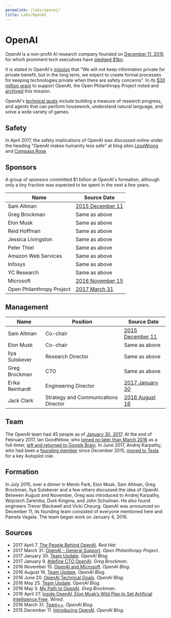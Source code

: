 ```yaml
---
permalink: /labs/openai/
title: Labs/OpenAI
---
```


# OpenAI

OpenAI is a non-profit AI research company founded on [December 11, 2015](https://blog.openai.com/introducing-openai/) for which prominent tech executives have [pledged $1bn](http://www.bbc.com/news/technology-35082344).

It is stated in OpenAI's [mission](https://openai.com/about/#mission) that "We will not keep information private for private benefit, but in the long term, we expect to create formal processes for keeping technologies private when there are safety concerns". In its [$30 million grant](http://www.openphilanthropy.org/focus/global-catastrophic-risks/potential-risks-advanced-artificial-intelligence/openai-general-support) to support OpenAI, the Open Philanthropy Project noted and [archived](http://files.openphilanthropy.org/files/Grants/OpenAI/OpenAI_Mission.pdf) this mission.

OpenAI's [technical goals](https://blog.openai.com/openai-technical-goals/) include building a measure of research progress, and agents that can perform housework, understand natural language, and solve a wide variety of games.

## Safety

In April 2017, the safety implications of OpenAI was discussed online under the heading "OpenAI makes humanity less safe" at blog sites [LessWrong](http://lesswrong.com/lw/oul/openai_makes_humanity_less_safe/) and [Compass Rose](http://benjaminrosshoffman.com/openai-makes-humanity-less-safe/).

## Sponsors

A group of sponsors committed $1 billion at OpenAI's formation, although only a tiny fraction was expected to be spent in the next a few years.

| Name                      | Source Date                                                     |
| ------------------------- | --------------------------------------------------------------- |
| Sam Altman                | [2015 December 11](https://blog.openai.com/introducing-openai/) |
| Greg Brockman             | Same as above |
| Elon Musk                 | Same as above |
| Reid Hoffman              | Same as above |
| Jessica Livingston        | Same as above |
| Peter Thiel               | Same as above |
| Amazon Web Services       | Same as above |
| Infosys                   | Same as above |
| YC Research               | Same as above |
| Microsoft                 | [2016 November 15](https://blog.openai.com/openai-and-microsoft/) |
| Open Philanthropy Project | [2017 March 31](http://www.openphilanthropy.org/focus/global-catastrophic-risks/potential-risks-advanced-artificial-intelligence/openai-general-support) |

## Management

| Name            | Position                             | Source Date                                                     |
| --------------- | ------------------------------------ | --------------------------------------------------------------- |
| Sam Altman      | Co-chair                             | [2015 December 11](https://blog.openai.com/introducing-openai/) |
| Elon Musk       | Co-chair                             | Same as above |
| Ilya Sutskever  | Research Director                    | Same as above |
| Greg Brockman   | CTO                                  | Same as above |
| Erika Reinhardt | Engineering Director                 | [2017 January 30](https://blog.openai.com/team-update-january/) |
| Jack Clark      | Strategy and Communications Director | [2016 August 16](https://blog.openai.com/team-update-august/)   |

## Team

The OpenAI team had 45 people as of [January 30, 2017](https://blog.openai.com/team-update-january/). At the end of February 2017, Ian Goodfellow, who [joined no later than March 2016](https://blog.openai.com/team-plus-plus/) as a full-timer, [left and returned to Google Brain](https://www.reddit.com/r/MachineLearning/comments/5y6uy8/d_did_ian_goodfellow_leave_openai/). In June 2017, Andrej Karpathy, who had been a [founding member](https://blog.openai.com/introducing-openai/) since December 2015, [moved to Tesla](https://techcrunch.com/2017/06/20/tesla-hires-deep-learning-expert-andrej-karpathy-to-lead-autopilot-vision/) for a key Autopilot role.

## Formation

In July 2015, over a dinner in Menlo Park, Elon Musk, Sam Altman, Greg Brockman, Ilya Sutskever and a few others discussed the idea of OpenAI. Between August and November, Greg was introduced to Andrej Karpathy, Wojciech Zaremba, Durk Kingma, and John Schulman. He also found engineers Trevor Blackwell and Vicki Cheung. OpenAI was announced on December 11, its founding team consisted of everyone mentioned here and Pamela Vagata. The team began work on January 4, 2016.

## Sources

* 2017 April 7. [The People Behind OpenAI](https://www.redhat.com/en/open-source-stories/ai-revolutionaries/people-behind-openai). *Red Hat*.
* 2017 March 31. [OpenAI - General Support](http://www.openphilanthropy.org/focus/global-catastrophic-risks/potential-risks-advanced-artificial-intelligence/openai-general-support). *Open Philanthropy Project*.
* 2017 January 30. [Team Update](https://blog.openai.com/team-update-january/). *OpenAI Blog*.
* 2017 January 9. [#define CTO OpenAI](https://blog.gregbrockman.com/define-cto-openai). *Greg Brockman*.
* 2016 November 15. [OpenAI and Microsoft](https://blog.openai.com/openai-and-microsoft/). *OpenAI Blog*.
* 2016 August 16. [Team Update](https://blog.openai.com/team-update-august/). *OpenAI Blog*.
* 2016 June 20. [OpenAI Technical Goals](https://blog.openai.com/openai-technical-goals/). *OpenAI Blog*.
* 2016 May 25. [Team Update](https://blog.openai.com/team-update/). *OpenAI Blog*.
* 2016 May 3. [My Path to OpenAI](https://blog.gregbrockman.com/my-path-to-openai). *Greg Brockman*.
* 2016 April 27. [Inside OpenAI, Elon Musk’s Wild Plan to Set Artificial Intelligence Free](https://www.wired.com/2016/04/openai-elon-musk-sam-altman-plan-to-set-artificial-intelligence-free/). *Wired*.
* 2016 March 31. [Team++](https://blog.openai.com/team-plus-plus/). *OpenAI Blog*.
* 2015 December 11. [Introducing OpenAI](https://blog.openai.com/introducing-openai/). *OpenAI Blog*.
